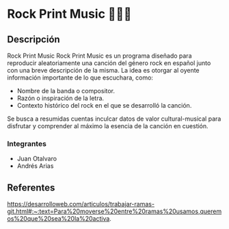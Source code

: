 # Rock Print Music 🎵😊🎶

## Descripción

Rock Print Music
Rock Print Music es un programa diseñado para reproducir aleatoriamente una canción del género rock en español junto con una breve descripción de la misma. La idea es otorgar al oyente información importante de lo que escuchara, como:
 - Nombre de la banda o compositor.
 - Razón o inspiración de la letra.
 - Contexto histórico del rock en el que se desarrolló la canción.

Se busca a resumidas cuentas inculcar datos de valor cultural-musical para disfrutar y comprender al máximo la esencia de la canción en cuestión.


### Integrantes
- Juan Otalvaro
- Andrés Arias

## Referentes 

https://desarrolloweb.com/articulos/trabajar-ramas-git.html#:~:text=Para%20moverse%20entre%20ramas%20usamos,queremos%20que%20sea%20la%20activa.

